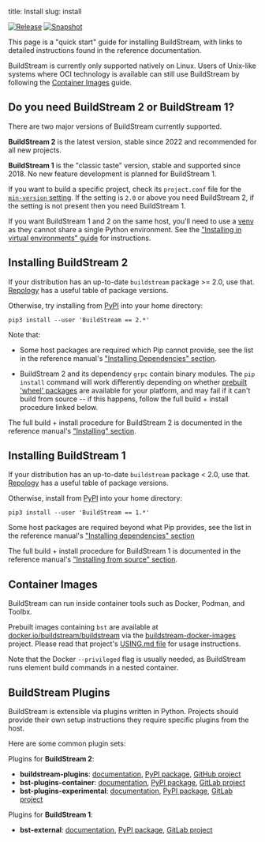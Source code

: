 title: Install
slug: install

[![Release](https://docs.buildstream.build/master/_static/release.svg)](https://docs.buildstream.build/master/_static/release.html) [![Snapshot](https://docs.buildstream.build/master/_static/snapshot.svg)](https://docs.buildstream.build/master/_static/snapshot.html)

This page is a "quick start" guide for installing BuildStream, with links
to detailed instructions found in the reference documentation.

BuildStream is currently only supported natively on Linux. Users of
Unix-like systems where OCI technology is available can still use BuildStream
by following the [Container Images](#container-images) guide.

## Do you need BuildStream 2 or BuildStream 1?

There are two major versions of BuildStream currently supported.

**BuildStream 2** is the latest version, stable since 2022 and recommended for
all new projects.

**BuildStream 1** is the "classic taste" version, stable and supported
since 2018. No new feature development is planned for BuildStream 1.

If you want to build a specific project, check its `project.conf` file for the
[`min-version` setting](https://docs.buildstream.build/master/format_project.html#minimum-version).
If the setting is `2.0` or above you need BuildStream 2, if the setting is
not present then you need BuildStream 1.

If you want BuildStream 1 and 2 on the same host, you'll need to use a
[venv] as they cannot share a single Python environment. See the
["Installing in virtual environments" guide](https://docs.buildstream.build/master/main_install.html#installing-in-virtual-environments)
for instructions.

## Installing BuildStream 2

If your distribution has an up-to-date `buildstream` package >= 2.0, use that.
[Repology] has a useful table of package versions.

Otherwise, try installing from [PyPI] into your home directory:

    pip3 install --user 'BuildStream == 2.*'

Note that:

  * Some host packages are required which Pip cannot provide, see the list in
    the reference manual's
    ["Installing Dependencies" section](https://docs.buildstream.build/master/main_install.html#installing-dependencies).

  * BuildStream 2 and its dependency `grpc` contain binary modules. The `pip
    install` command will work differently depending on whether [prebuilt
    'wheel' packages](https://pypi.org/project/BuildStream/#files) are
    available for your platform, and may fail if it can't build from source --
    if this happens, follow the full build + install procedure linked below.

The full build + install procedure for BuildStream 2 is documented in the
reference manual's ["Installing" section](https://docs.buildstream.build/master/main_install.html).

## Installing BuildStream 1

If your distribution has an up-to-date `buildstream` package < 2.0, use that.
[Repology] has a useful table of package versions.

Otherwise, install from [PyPI] into your home directory:

    pip3 install --user 'BuildStream == 1.*'

Some host packages are required beyond what Pip provides, see the list in
the reference manual's
["Installing dependencies" section](https://docs.buildstream.build/1.6/install_linux_distro.html#installing-dependencies)

The full build + install procedure for BuildStream 1 is documented in the
reference manual's
["Installing from source" section](https://docs.buildstream.build/1.6/install_linux_distro.html#installing-from-source).

## Container Images

BuildStream can run inside container tools such as Docker, Podman, and Toolbx.

Prebuilt images containing `bst` are available at
[docker.io/buildstream/buildstream] via the [buildstream-docker-images]
project. Please read that project's
[USING.md file](https://gitlab.com/BuildStream/buildstream-docker-images/-/blob/master/USING.md)
for usage instructions.

Note that the Docker `--privileged` flag is usually needed, as BuildStream runs
element build commands in a nested container.

## BuildStream Plugins

BuildStream is extensible via plugins written in Python. Projects should
provide their own setup instructions they require specific plugins from the
host.

Here are some common plugin sets:

Plugins for **BuildStream 2**:

 * **buildstream-plugins**:
   [documentation](https://apache.github.io/buildstream-plugins/),
   [PyPI package](https://pypi.org/project/buildstream-plugins/),
   [GitHub project](https://github.com/apache/buildstream-plugins/)
 * **bst-plugins-container**:
   [documentation](https://buildstream.gitlab.io/bst-plugins-container/),
   [PyPI package](https://pypi.org/project/bst-plugins-container/),
   [GitLab project](https://gitlab.com/BuildStream/bst-plugins-container)
 * **bst-plugins-experimental**:
   [documentation](https://buildstream.gitlab.io/bst-plugins-experimental),
   [PyPI package](https://pypi.org/project/bst-plugins-experimental/),
   [GitLab project](https://gitlab.com/BuildStream/bst-plugins-experimental)

Plugins for **BuildStream 1**:

  * **bst-external**:
    [documentation](https://buildstream.gitlab.io/bst-external/),
    [PyPI package](https://pypi.org/project/BuildStream-external/#history),
    [GitLab project](https://gitlab.com/BuildStream/bst-external)

[buildstream-docker-images]: https://gitlab.com/BuildStream/buildstream-docker-images/
[docker.io/buildstream/buildstream]: https://hub.docker.com/r/buildstream/buildstream
[BuildStream docs]: https://docs.buildstream.build
[Repology]: https://repology.org/project/buildstream/versions
[PyPI]: https://www.pypi.org/project/BuildStream/
[venv]: https://docs.python.org/3/library/venv.html

